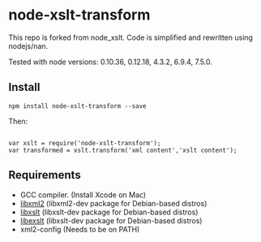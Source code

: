 # node-xslt-transform

This repo is forked from node_xslt. Code is simplified and rewritten using nodejs/nan.

Tested with node versions: 0.10.36, 0.12.18, 4.3.2, 6.9.4, 7.5.0.

## Install
```
npm install node-xslt-transform --save
```

Then:

```JS

var xslt = require('node-xslt-transform');
var transformed = xslt.transform('xml content','xslt content');

```

## Requirements
* GCC compiler. (Install Xcode on Mac)
* [libxml2](http://www.xmlsoft.org/) (libxml2-dev package for Debian-based distros)
* [libxslt](http://xmlsoft.org/xslt/index.html) (libxslt-dev package for Debian-based distros)
* [libexslt](http://xmlsoft.org/xslt/EXSLT/) (libxslt-dev package for Debian-based distros)
* xml2-config (Needs to be on PATH)
